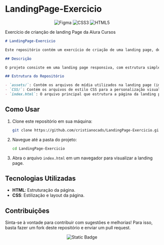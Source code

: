 # LandingPage-Exercicio

<div align="center">

![Figma](https://img.shields.io/badge/figma-%23F24E1E.svg?style=for-the-badge&logo=figma&logoColor=white)
![CSS3](https://img.shields.io/badge/css3-%231572B6.svg?style=for-the-badge&logo=css3&logoColor=white)
![HTML5](https://img.shields.io/badge/html5-%23E34F26.svg?style=for-the-badge&logo=html5&logoColor=white)

</div>

 Exercício de crianção de landing Page da Alura Cursos

```markdown
# LandingPage-Exercicio

Este repositório contém um exercício de criação de uma landing page, desenvolvido como parte de um curso da Alura.

## Descrição

O projeto consiste em uma landing page responsiva, com estrutura simples e uso de HTML e CSS. Foi criado com o objetivo de reforçar os conceitos aprendidos no curso de desenvolvimento web.

## Estrutura do Repositório

- `assets/`: Contém os arquivos de mídia utilizados na landing page (imagens, ícones, etc).
- `CSS/`: Contém os arquivos de estilo CSS para a personalização visual da página.
- `index.html`: O arquivo principal que estrutura a página da landing page.

```

## Como Usar

1. Clone este repositório em sua máquina:

   ```bash
   git clone https://github.com/cristianocads/LandingPage-Exercicio.git
   ```

2. Navegue até a pasta do projeto:

   ```bash
   cd LandingPage-Exercicio
   ```

3. Abra o arquivo `index.html` em um navegador para visualizar a landing page.

## Tecnologias Utilizadas

- **HTML**: Estruturação da página.
- **CSS**: Estilização e layout da página.

## Contribuições

Sinta-se à vontade para contribuir com sugestões e melhorias! Para isso, basta fazer um fork deste repositório e enviar um pull request.

<div align="center">

![Static Badge](https://img.shields.io/badge/Colabore%20com%20seu%20conhecimento%20%F0%9F%A4%98-%233583F0)

</div>
